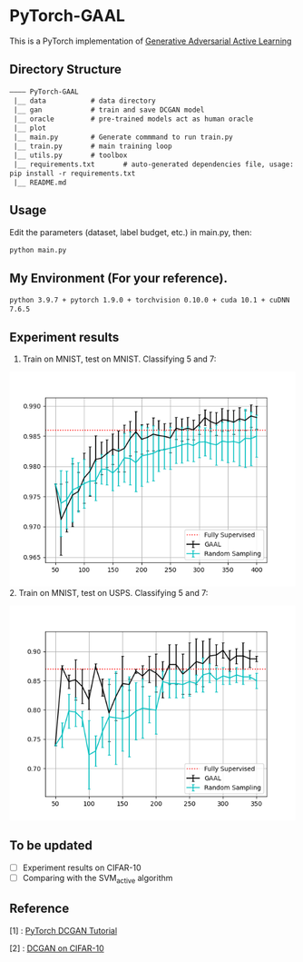 # PyTorch-GAAL

This is a PyTorch implementation of [Generative Adversarial Active Learning](https://arxiv.org/abs/1702.07956)

## Directory Structure
```
———— PyTorch-GAAL
 |__ data           # data directory
 |__ gan			# train and save DCGAN model
 |__ oracle			# pre-trained models act as human oracle
 |__ plot			
 |__ main.py		# Generate commmand to run train.py
 |__ train.py		# main training loop
 |__ utils.py		# toolbox
 |__ requirements.txt       # auto-generated dependencies file, usage: pip install -r requirements.txt
 |__ README.md
```

## Usage
Edit the parameters (dataset, label budget, etc.) in main.py, then:
```bash
python main.py
```

## My Environment (For your reference).
```
python 3.9.7 + pytorch 1.9.0 + torchvision 0.10.0 + cuda 10.1 + cuDNN 7.6.5
```
## Experiment results
1.	Train on MNIST, test on MNIST. Classifying 5 and 7:

![Results](doc/img/M.png)
2.	Train on MNIST, test on USPS. Classifying 5 and 7: 

![Results](doc/img/U.png)

## To be updated
- [ ]  Experiment results on CIFAR-10
- [ ]  Comparing with the SVM<sub>active</sub> algorithm

## Reference
[1] : [PyTorch DCGAN Tutorial](https://pytorch.org/tutorials/beginner/dcgan_faces_tutorial.html)

[2] : [DCGAN on CIFAR-10](https://wandb.ai/sairam6087/dcgan/reports/DCGAN-on-CIFAR-10--Vmlldzo5NjMyOQ)

